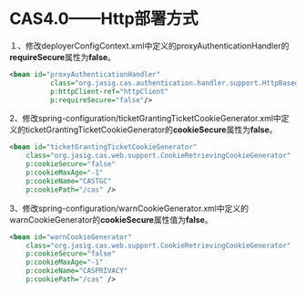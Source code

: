 CAS4.0——Http部署方式
===
１、修改deployerConfigContext.xml中定义的proxyAuthenticationHandler的**requireSecure**属性为**false**。
```xml
<bean id="proxyAuthenticationHandler"
          class="org.jasig.cas.authentication.handler.support.HttpBasedServiceCredentialsAuthenticationHandler"
          p:httpClient-ref="httpClient"
          p:requireSecure="false"/>
```

2、修改spring-configuration/ticketGrantingTicketCookieGenerator.xml中定义的ticketGrantingTicketCookieGenerator的**cookieSecure**属性为**false**。
```xml
<bean id="ticketGrantingTicketCookieGenerator"
    class="org.jasig.cas.web.support.CookieRetrievingCookieGenerator"
    p:cookieSecure="false"
    p:cookieMaxAge="-1"
    p:cookieName="CASTGC"
    p:cookiePath="/cas" />
```

3、修改spring-configuration/warnCookieGenerator.xml中定义的warnCookieGenerator的**cookieSecure**属性值为**false**。
```xml
<bean id="warnCookieGenerator"
    class="org.jasig.cas.web.support.CookieRetrievingCookieGenerator"
    p:cookieSecure="false"
    p:cookieMaxAge="-1"
    p:cookieName="CASPRIVACY"
    p:cookiePath="/cas" />
```
